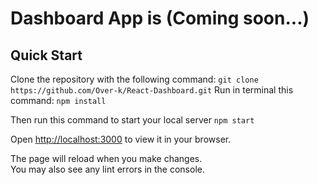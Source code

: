 # Dashboard App is (Coming soon...)

## Quick Start

Clone the repository with the following command:
`git clone https://github.com/Over-k/React-Dashboard.git`
Run in terminal this command:
`npm install`

Then run this command to start your local server
`npm start`

Open [http://localhost:3000](http://localhost:3000) to view it in your browser.

The page will reload when you make changes.\
You may also see any lint errors in the console.
